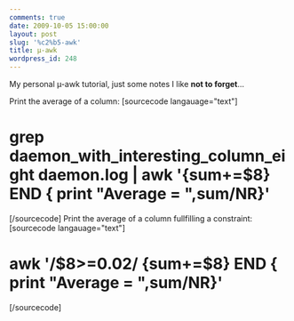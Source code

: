 ```yaml
---
comments: true
date: 2009-10-05 15:00:00
layout: post
slug: '%c2%b5-awk'
title: µ-awk
wordpress_id: 248
---
```


My personal µ-awk tutorial, just some notes I like **not to forget**...

Print the average of a column:
[sourcecode langauage="text"]
# grep daemon_with_interesting_column_eight daemon.log | awk '{sum+=$8} END { print "Average = ",sum/NR}'
[/sourcecode]
Print the average of a column fullfilling a constraint:
[sourcecode langauage="text"]
# awk '/$8>=0.02/  {sum+=$8} END { print "Average = ",sum/NR}'
[/sourcecode]
